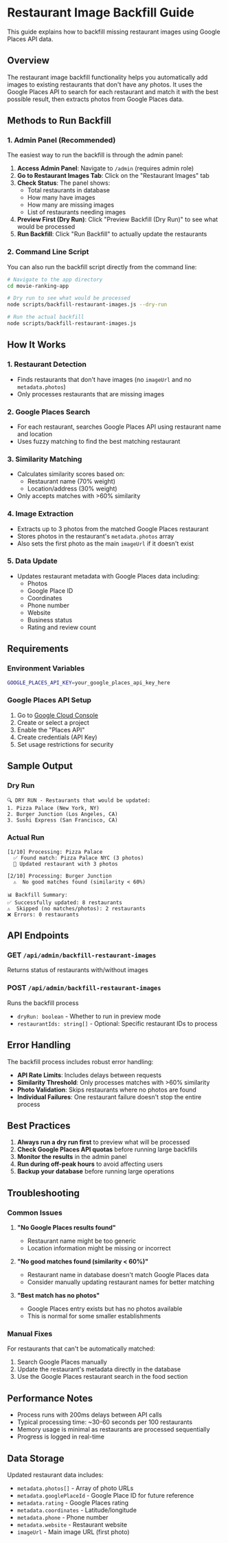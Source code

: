 # Restaurant Image Backfill Guide

This guide explains how to backfill missing restaurant images using Google Places API data.

## Overview

The restaurant image backfill functionality helps you automatically add images to existing restaurants that don't have any photos. It uses the Google Places API to search for each restaurant and match it with the best possible result, then extracts photos from Google Places data.

## Methods to Run Backfill

### 1. Admin Panel (Recommended)

The easiest way to run the backfill is through the admin panel:

1. **Access Admin Panel**: Navigate to `/admin` (requires admin role)
2. **Go to Restaurant Images Tab**: Click on the "Restaurant Images" tab
3. **Check Status**: The panel shows:
   - Total restaurants in database
   - How many have images
   - How many are missing images
   - List of restaurants needing images
4. **Preview First (Dry Run)**: Click "Preview Backfill (Dry Run)" to see what would be processed
5. **Run Backfill**: Click "Run Backfill" to actually update the restaurants

### 2. Command Line Script

You can also run the backfill script directly from the command line:

```bash
# Navigate to the app directory
cd movie-ranking-app

# Dry run to see what would be processed
node scripts/backfill-restaurant-images.js --dry-run

# Run the actual backfill
node scripts/backfill-restaurant-images.js
```

## How It Works

### 1. Restaurant Detection
- Finds restaurants that don't have images (no `imageUrl` and no `metadata.photos`)
- Only processes restaurants that are missing images

### 2. Google Places Search
- For each restaurant, searches Google Places API using restaurant name and location
- Uses fuzzy matching to find the best matching restaurant

### 3. Similarity Matching
- Calculates similarity scores based on:
  - Restaurant name (70% weight)
  - Location/address (30% weight)
- Only accepts matches with >60% similarity

### 4. Image Extraction
- Extracts up to 3 photos from the matched Google Places restaurant
- Stores photos in the restaurant's `metadata.photos` array
- Also sets the first photo as the main `imageUrl` if it doesn't exist

### 5. Data Update
- Updates restaurant metadata with Google Places data including:
  - Photos
  - Google Place ID
  - Coordinates
  - Phone number
  - Website
  - Business status
  - Rating and review count

## Requirements

### Environment Variables
```bash
GOOGLE_PLACES_API_KEY=your_google_places_api_key_here
```

### Google Places API Setup
1. Go to [Google Cloud Console](https://console.cloud.google.com/)
2. Create or select a project
3. Enable the "Places API"
4. Create credentials (API Key)
5. Set usage restrictions for security

## Sample Output

### Dry Run
```
🔍 DRY RUN - Restaurants that would be updated:
1. Pizza Palace (New York, NY)
2. Burger Junction (Los Angeles, CA)
3. Sushi Express (San Francisco, CA)
```

### Actual Run
```
[1/10] Processing: Pizza Palace
  ✅ Found match: Pizza Palace NYC (3 photos)
  💾 Updated restaurant with 3 photos

[2/10] Processing: Burger Junction
  ⚠️  No good matches found (similarity < 60%)

📊 Backfill Summary:
✅ Successfully updated: 8 restaurants
⚠️  Skipped (no matches/photos): 2 restaurants
❌ Errors: 0 restaurants
```

## API Endpoints

### GET `/api/admin/backfill-restaurant-images`
Returns status of restaurants with/without images

### POST `/api/admin/backfill-restaurant-images`
Runs the backfill process
- `dryRun: boolean` - Whether to run in preview mode
- `restaurantIds: string[]` - Optional: Specific restaurant IDs to process

## Error Handling

The backfill process includes robust error handling:

- **API Rate Limits**: Includes delays between requests
- **Similarity Threshold**: Only processes matches with >60% similarity
- **Photo Validation**: Skips restaurants where no photos are found
- **Individual Failures**: One restaurant failure doesn't stop the entire process

## Best Practices

1. **Always run a dry run first** to preview what will be processed
2. **Check Google Places API quotas** before running large backfills
3. **Monitor the results** in the admin panel
4. **Run during off-peak hours** to avoid affecting users
5. **Backup your database** before running large operations

## Troubleshooting

### Common Issues

1. **"No Google Places results found"**
   - Restaurant name might be too generic
   - Location information might be missing or incorrect

2. **"No good matches found (similarity < 60%)"**
   - Restaurant name in database doesn't match Google Places data
   - Consider manually updating restaurant names for better matching

3. **"Best match has no photos"**
   - Google Places entry exists but has no photos available
   - This is normal for some smaller establishments

### Manual Fixes

For restaurants that can't be automatically matched:
1. Search Google Places manually
2. Update the restaurant's metadata directly in the database
3. Use the Google Places restaurant search in the food section

## Performance Notes

- Process runs with 200ms delays between API calls
- Typical processing time: ~30-60 seconds per 100 restaurants
- Memory usage is minimal as restaurants are processed sequentially
- Progress is logged in real-time

## Data Storage

Updated restaurant data includes:
- `metadata.photos[]` - Array of photo URLs
- `metadata.googlePlaceId` - Google Place ID for future reference
- `metadata.rating` - Google Places rating
- `metadata.coordinates` - Latitude/longitude
- `metadata.phone` - Phone number
- `metadata.website` - Restaurant website
- `imageUrl` - Main image URL (first photo)
